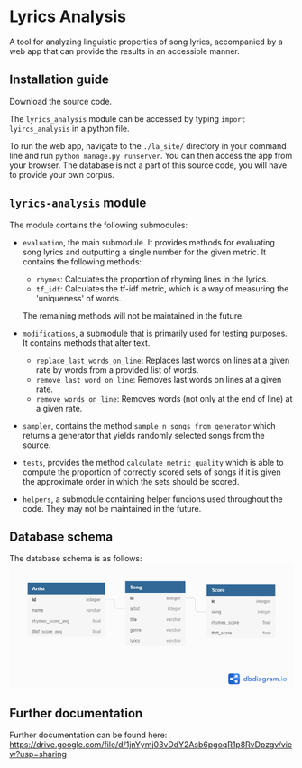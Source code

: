 # Lyrics Analysis

A tool for analyzing linguistic properties of
song lyrics, accompanied by a web app that
can provide the results in an accessible manner.

## Installation guide

Download the source code.

The `lyrics_analysis` module can be accessed by
typing `import lyircs_analysis` in a python file.

To run the web app, navigate to the `./la_site/`
directory in your command line and run
`python manage.py runserver`. You can then access
the app from your browser. The database is not
a part of this source code, you will have to
provide your own corpus.

## `lyrics-analysis` module

The module contains the following submodules:

  - `evaluation`, the main submodule. It provides
  methods for evaluating song lyrics and outputting
  a single number for the given metric. It contains
  the following methods:
    - `rhymes`: Calculates the proportion of
    rhyming lines in the lyrics.
    - `tf_idf`: Calculates the tf-idf metric,
    which is a way of measuring the 'uniqueness'
    of words.
    
    The remaining methods will not be maintained
    in the future.
  - `modifications`, a submodule that is primarily
  used for testing purposes. It contains methods
  that alter text.
    - `replace_last_words_on_line`: Replaces last
    words on lines at a given rate by words
    from a provided list of words.
    - `remove_last_word_on_line`: Removes last
    words on lines at a given rate.
    - `remove_words_on_line`: Removes words (not
    only at the end of line) at a given rate.
  - `sampler`, contains the method `sample_n_songs_from_generator`
  which returns a generator that yields randomly
  selected songs from the source.
  - `tests`, provides the method
  `calculate_metric_quality` which is able to
  compute the proportion of correctly scored
  sets of songs if it is given the approximate
  order in which the sets should be scored.
  - `helpers`, a submodule containing helper
  funcions used throughout the code. They may
  not be maintained in the future.
  
## Database schema

The database schema is as follows:
![](dbschema.png)

## Further documentation

Further documentation can be found here:
https://drive.google.com/file/d/1jnYymj03vDdY2Asb6pgoqR1p8RvDpzgv/view?usp=sharing

